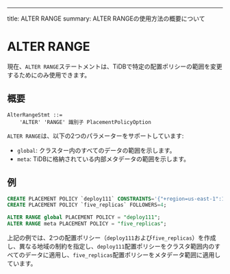 ---
title: ALTER RANGE
summary: ALTER RANGEの使用方法の概要について

# ALTER RANGE

現在、`ALTER RANGE`ステートメントは、TiDBで特定の配置ポリシーの範囲を変更するためにのみ使用できます。

## 概要

```ebnf+diagram
AlterRangeStmt ::=
    'ALTER' 'RANGE' 識別子 PlacementPolicyOption
```

`ALTER RANGE`は、以下の2つのパラメーターをサポートしています:

- `global`: クラスター内のすべてのデータの範囲を示します。
- `meta`: TiDBに格納されている内部メタデータの範囲を示します。

## 例

```sql
CREATE PLACEMENT POLICY `deploy111` CONSTRAINTS='{"+region=us-east-1":1, "+region=us-east-2": 1, "+region=us-west-1": 1}';
CREATE PLACEMENT POLICY `five_replicas` FOLLOWERS=4;

ALTER RANGE global PLACEMENT POLICY = "deploy111";
ALTER RANGE meta PLACEMENT POLICY = "five_replicas";
```

上記の例では、2つの配置ポリシー（`deploy111`および`five_replicas`）を作成し、異なる地域の制約を指定し、`deploy111`配置ポリシーをクラスタ範囲内のすべてのデータに適用し、`five_replicas`配置ポリシーをメタデータ範囲に適用しています。